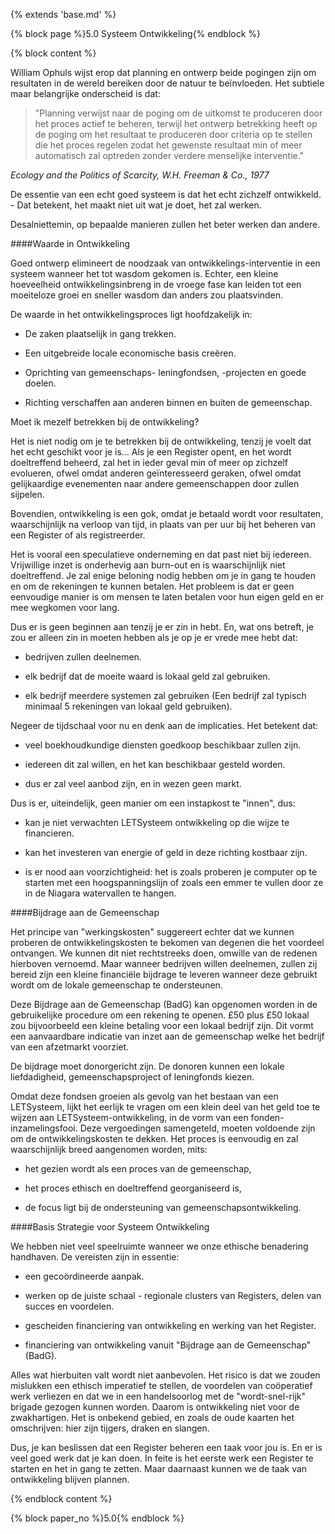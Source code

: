 {% extends 'base.md' %}

{% block page %}5.0 Systeem Ontwikkeling{% endblock %}

{% block content %}

William Ophuls wijst erop dat planning en ontwerp beide pogingen zijn om
resultaten in de wereld bereiken door de natuur te beïnvloeden. 
Het subtiele maar belangrijke onderscheid is dat:

> "Planning verwijst naar de poging om de uitkomst te produceren door
> het proces actief te beheren, terwijl het ontwerp betrekking heeft op de
> poging om het resultaat te produceren door criteria op te stellen
> die het proces regelen zodat het gewenste resultaat 
> min of meer automatisch zal optreden zonder verdere menselijke
> interventie."

_Ecology and the Politics of Scarcity, W.H. Freeman & Co., 
1977_

De essentie van een echt goed systeem is dat het echt zichzelf ontwikkeld. - 
Dat betekent, het maakt niet uit wat je doet, het zal werken.

Desalniettemin, op bepaalde manieren zullen het beter werken dan andere.

####Waarde in Ontwikkeling

Goed ontwerp elimineert de noodzaak van ontwikkelings-interventie in een systeem
wanneer het tot wasdom gekomen is. Echter, een kleine hoeveelheid ontwikkelingsinbreng
in de vroege fase kan leiden tot een moeiteloze groei en sneller wasdom dan anders
zou plaatsvinden.

De waarde in het ontwikkelingsproces ligt hoofdzakelijk in:

* De zaken plaatselijk in gang trekken.

* Een uitgebreide locale economische basis creëren.

* Oprichting van gemeenschaps- leningfondsen, -projecten en goede doelen.

* Richting verschaffen aan anderen binnen en buiten de gemeenschap.

Moet ik mezelf betrekken bij de ontwikkeling?

Het is niet nodig om je te betrekken bij de ontwikkeling, tenzij je 
voelt dat het echt geschikt voor je is... Als je een Register opent, 
en het wordt doeltreffend beheerd, zal het in ieder geval min of meer 
op zichzelf evolueren, ofwel omdat anderen geïnteresseerd geraken, ofwel
omdat gelijkaardige evenementen naar andere gemeenschappen door zullen sijpelen.

Bovendien, ontwikkeling is een gok, omdat je betaald wordt voor resultaten,
waarschijnlijk na verloop van tijd, in plaats van per uur bij het beheren van 
een Register of als registreerder.

Het is vooral een speculatieve onderneming en dat past niet bij iedereen.
Vrijwillige inzet is onderhevig aan burn-out en is waarschijnlijk niet 
doeltreffend. Je zal enige beloning nodig hebben om je in gang te houden
en om de rekeningen te kunnen betalen. Het probleem is dat er geen eenvoudige manier 
is om mensen te laten betalen voor hun eigen geld en er mee wegkomen voor lang.

Dus er is geen beginnen aan tenzij je er zin in hebt. En, wat ons betreft, je zou
er alleen zin in moeten hebben als je op je er vrede mee hebt dat: 

* bedrijven zullen deelnemen.
 
* elk bedrijf dat de moeite waard is lokaal geld zal gebruiken.
 
* elk bedrijf meerdere systemen zal gebruiken (Een bedrijf zal typisch
minimaal 5 rekeningen van lokaal geld gebruiken).
 
Negeer de tijdschaal voor nu en denk aan de implicaties. Het betekent dat:
 
* veel boekhoudkundige diensten goedkoop beschikbaar zullen zijn.

* iedereen dit zal willen, en het kan beschikbaar gesteld worden.

* dus er zal veel aanbod zijn, en in wezen geen markt.

Dus is er, uiteindelijk, geen manier om een instapkost te "innen", dus:

* kan je niet verwachten LETSysteem ontwikkeling op die wijze te financieren.
        
* kan het investeren van energie of geld in deze richting kostbaar zijn.

* is er nood aan voorzichtigheid: het is zoals proberen je computer op te starten
met een hoogspanningslijn of zoals een emmer te vullen door ze in de Niagara 
watervallen te hangen.

####Bijdrage aan de Gemeenschap

Het principe van "werkingskosten" suggereert echter dat we kunnen
proberen de ontwikkelingskosten te bekomen van degenen die het voordeel 
ontvangen. We kunnen dit niet rechtstreeks doen, omwille van de redenen 
hierboven vernoemd. Maar wanneer bedrijven willen deelnemen, zullen
zij bereid zijn een kleine financiële bijdrage te leveren wanneer deze
gebruikt wordt om de lokale gemeenschap te ondersteunen.

Deze Bijdrage aan de Gemeenschap (BadG) kan opgenomen worden in de gebruikelijke 
procedure om een rekening te openen. £50 plus £50 lokaal zou bijvoorbeeld
een kleine betaling voor een lokaal bedrijf zijn. Dit vormt 
een aanvaardbare indicatie van inzet aan de gemeenschap welke het bedrijf
van een afzetmarkt voorziet.

De bijdrage moet donorgericht zijn. De donoren kunnen een lokale 
liefdadigheid, gemeenschapsproject of leningfonds kiezen.

Omdat deze fondsen groeien als gevolg van het bestaan van een
LETSysteem, lijkt het eerlijk te vragen om een klein deel van het geld 
toe te wijzen aan LETSysteem-ontwikkeling, in de vorm van een 
fonden-inzamelingsfooi. Deze vergoedingen samengeteld, moeten voldoende 
zijn om de ontwikkelingskosten te dekken. Het proces is eenvoudig en zal 
waarschijnlijk breed aangenomen worden, mits:

* het gezien wordt als een proces van de gemeenschap, 

* het proces ethisch en doeltreffend georganiseerd is, 

* de focus ligt bij de ondersteuning van gemeenschapsontwikkeling. 

####Basis Strategie voor Systeem Ontwikkeling

We hebben niet veel speelruimte wanneer we onze ethische benadering handhaven.
De vereisten zijn in essentie:

* een gecoördineerde aanpak.

* werken op de juiste schaal - regionale clusters van Registers, delen
van succes en voordelen.

* gescheiden financiering van ontwikkeling en werking van het Register.

* financiering van ontwikkeling vanuit "Bijdrage aan de Gemeenschap" (BadG). 

Alles wat hierbuiten valt wordt niet aanbevolen. Het risico is dat we zouden
mislukken een ethisch imperatief te stellen, de voordelen van
coöperatief werk verliezen en dat we in een handelsoorlog met de "wordt-snel-rijk" 
brigade gezogen kunnen worden. Daarom is ontwikkeling niet voor de zwakhartigen.
Het is onbekend gebied, en zoals de oude kaarten het omschrijven: hier zijn tijgers, 
draken en slangen.

Dus, je kan beslissen dat een Register beheren een taak voor jou is. 
En er is veel goed werk dat je kan doen. In feite is het eerste werk een Register
te starten en het in gang te zetten. Maar daarnaast kunnen we de taak van ontwikkeling
blijven plannen.

{% endblock content %}

{% block paper_no %}5.0{% endblock %}

